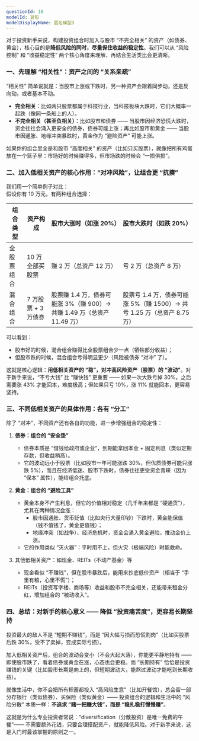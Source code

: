 ```yaml
---
questionId: 18
modelId: 豆包
modelDisplayName: 匿名模型D
---
```

对于投资新手来说，构建投资组合时加入与股市 “不完全相关” 的资产（如债券、黄金），核心目的是**降低风险的同时，尽量保住收益的稳定性**。我们可以从 “风险控制” 和 “收益稳定性” 两个核心角度来理解，再结合生活类比会更清晰。

### 一、先理解 “相关性”：资产之间的 “关系亲疏”

“相关性” 简单说就是：当股市上涨或下跌时，另一种资产会跟着同步动，还是反向动，或者基本不动。

  

- **完全相关**：比如两只股票都属于科技行业，当科技板块大跌时，它们大概率一起跌（像同一条船上的人）。
- **不完全相关（甚至负相关）**：比如股市和债券 —— 当股市因经济恐慌大跌时，资金往往会涌入更安全的债券，债券可能上涨；再比如股市和黄金 —— 当股市因通胀、地缘冲突暴跌时，黄金作为 “避险资产” 可能上涨。

  

如果你的组合里全是和股市 “高度相关” 的资产（比如只买股票），就像把所有鸡蛋放在一个篮子里：市场好的时候赚得多，但市场跌的时候会 “一损俱损”。

### 二、加入低相关资产的核心作用：“对冲风险”，让组合更 “抗揍”

我们用一个简单例子对比：  
假设你有 10 万元，有两种组合选择：

  

|组合类型|资产构成|股市大涨时（如涨 20%）|股市大跌时（如跌 20%）|
|---|---|---|---|
|全股票组合|10 万全部买股票|赚 2 万（总资产 12 万）|亏 2 万（总资产 8 万）|
|混合组合|7 万股票 + 3 万债券|股票赚 1.4 万，债券可能涨 3%（赚 900）→ 共赚 1.49 万（总资产 11.49 万）|股票亏 1.4 万，债券可能涨 5%（赚 1500）→ 共亏 1.25 万（总资产 8.75 万）|

  

可以看到：

  

- 股市好的时候，混合组合赚得比全股票组合少一点（牺牲部分收益）；
- 但股市跌的时候，混合组合亏得明显更少（风险被债券 “对冲” 了）。

  

这就是核心逻辑：**用低相关资产的 “稳”，对冲高风险资产（股票）的 “波动”**。对于新手来说，“不亏大钱” 比 “赚快钱” 更重要 —— 如果一次大跌亏掉 30%，之后需要涨 43% 才能回本，难度极高；但如果只亏 10%，涨 11% 就能回本，更容易坚持。

### 三、不同低相关资产的具体作用：各有 “分工”

除了 “对冲”，不同资产还有各自的功能，进一步增强组合的稳定性：

  

1. **债券：组合的 “安全垫”**
    
    - 债券本质是 “借钱给政府或企业”，到期能拿回本金 + 固定利息（类似定期存款，但收益稍高）。
    - 它的波动远小于股票（比如股市一年可能涨跌 30%，但优质债券可能只涨跌 5%），而且在经济低迷、股市下跌时，债券往往更受资金青睐（因为 “保本” 属性），能给组合托底。
2. **黄金：组合的 “避险工具”**
    
    - 黄金本身不产生利息，但它的价值相对稳定（几千年来都是 “硬通货”），尤其在两种情况会涨：
        - 股市因通胀、货币贬值（比如央行大量印钞）下跌时，黄金能保值（钱不值钱了，黄金更值钱）；
        - 地缘冲突（如战争）、经济危机时，资金会涌入黄金避险，推动金价上涨。
    - 它的作用类似 “灭火器”：平时用不上，但火灾（极端风险）时能救命。
3. 其他低相关资产：如现金、REITs（不动产基金）等
    
    - 现金看似 “不赚钱”，但在股市暴跌后，能用来抄底低价资产（相当于 “手里有粮，心里不慌”）；
    - REITs（投资写字楼、商场等）收益和股市不完全相关，还能带来租金分红，增加组合的 “被动收入”。

### 四、总结：对新手的核心意义 —— 降低 “投资痛苦度”，更容易长期坚持

投资最大的敌人不是 “短期不赚钱”，而是 “因大幅亏损而恐慌割肉”（比如买股票后跌 30%，受不了卖掉，变成实际亏损）。

  

加入低相关资产后，组合的波动会变小（不会大起大落），你能更平静地持有 —— 即使股市跌了，看着债券或黄金在涨，心态也会更稳。而 “长期持有” 恰恰是投资赚钱的关键（比如股市长期是向上的，但短期波动大，能熬过波动才能吃到长期收益）。

  

就像生活中，你不会把所有积蓄都投入 “高风险生意”（比如开餐馆），总会留一部分存银行（类似债券）、买保险（类似黄金）—— 投资组合的逻辑和生活中的 “风险分散” 本质一样：**不追求 “赌一把赚大钱”，而是 “稳扎稳打慢慢赚”**。

  

这就是为什么专业投资者常说：“diversification（分散投资）是唯一免费的午餐”—— 不需要额外花钱，只要合理搭配资产，就能降低风险。对于新手来说，这是入门时最该掌握的原则之一。